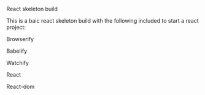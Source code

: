 React skeleton build

This is a baic react skeleton build with the following included to start a react project:

Browserify 

Babelify 

Watchify

React 

React-dom
